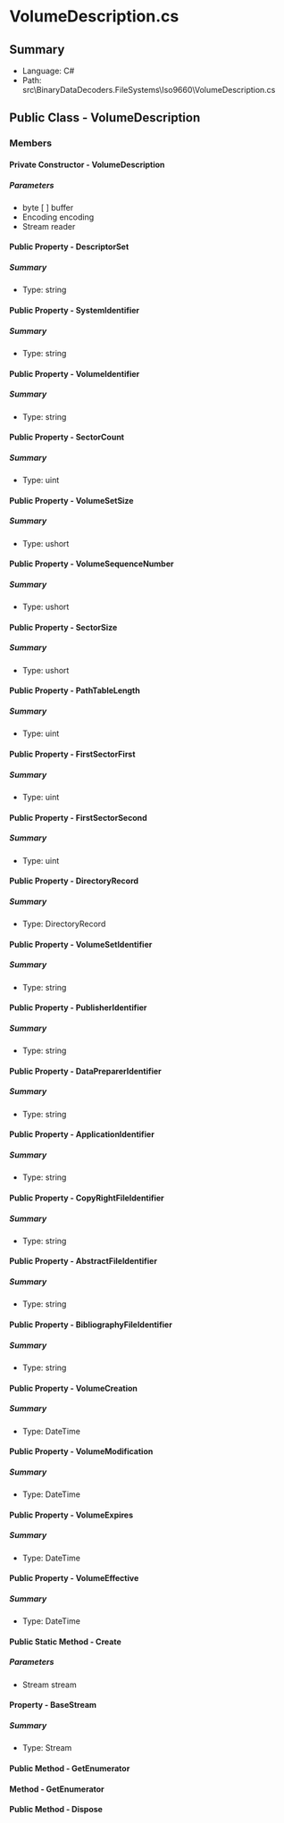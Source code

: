 ﻿# VolumeDescription.cs

## Summary

* Language: C#
* Path: src\BinaryDataDecoders.FileSystems\Iso9660\VolumeDescription.cs

## Public Class - VolumeDescription

### Members

#### Private Constructor - VolumeDescription

#####  Parameters

 - byte [  ] buffer 
 - Encoding encoding 
 - Stream reader 

#### Public Property - DescriptorSet

##### Summary

 * Type: string 

#### Public Property - SystemIdentifier

##### Summary

 * Type: string 

#### Public Property - VolumeIdentifier

##### Summary

 * Type: string 

#### Public Property - SectorCount

##### Summary

 * Type: uint 

#### Public Property - VolumeSetSize

##### Summary

 * Type: ushort 

#### Public Property - VolumeSequenceNumber

##### Summary

 * Type: ushort 

#### Public Property - SectorSize

##### Summary

 * Type: ushort 

#### Public Property - PathTableLength

##### Summary

 * Type: uint 

#### Public Property - FirstSectorFirst

##### Summary

 * Type: uint 

#### Public Property - FirstSectorSecond

##### Summary

 * Type: uint 

#### Public Property - DirectoryRecord

##### Summary

 * Type: DirectoryRecord 

#### Public Property - VolumeSetIdentifier

##### Summary

 * Type: string 

#### Public Property - PublisherIdentifier

##### Summary

 * Type: string 

#### Public Property - DataPreparerIdentifier

##### Summary

 * Type: string 

#### Public Property - ApplicationIdentifier

##### Summary

 * Type: string 

#### Public Property - CopyRightFileIdentifier

##### Summary

 * Type: string 

#### Public Property - AbstractFileIdentifier

##### Summary

 * Type: string 

#### Public Property - BibliographyFileIdentifier

##### Summary

 * Type: string 

#### Public Property - VolumeCreation

##### Summary

 * Type: DateTime 

#### Public Property - VolumeModification

##### Summary

 * Type: DateTime 

#### Public Property - VolumeExpires

##### Summary

 * Type: DateTime 

#### Public Property - VolumeEffective

##### Summary

 * Type: DateTime 

#### Public Static Method - Create

#####  Parameters

 - Stream stream 

#### Property - BaseStream

##### Summary

 * Type: Stream 

#### Public Method - GetEnumerator


#### Method - GetEnumerator


#### Public Method - Dispose


